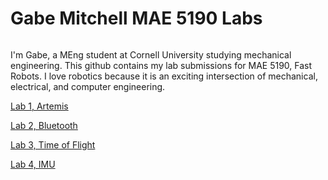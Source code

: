 # Gabe Mitchell MAE 5190 Labs

<img src="Me.PNG" class="img-responsive" alt="">

I'm Gabe, a MEng student at Cornell University studying mechanical engineering. This github contains my lab submissions for MAE 5190, Fast Robots. I love robotics because it is an exciting intersection of mechanical, electrical, and computer engineering.  

[Lab 1, Artemis](Lab1/lab1Writeup.html)

[Lab 2, Bluetooth](Lab2/lab2Writeup.html)

[Lab 3, Time of Flight ](Lab3/lab3Writeup.html)

[Lab 4, IMU](Lab4/lab4Writeup.html)
